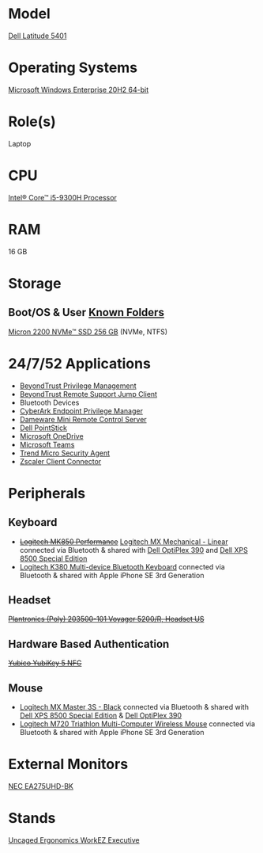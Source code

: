 # Model

[Dell Latitude 5401](https://www.dell.com/support/home/en-us/product-support/product/latitude-14-5401-laptop/overview)

# Operating Systems

[Microsoft Windows Enterprise 20H2 64-bit](https://docs.microsoft.com/en-us/windows/release-information/)

# Role(s)

Laptop

# CPU

[Intel® Core™ i5-9300H Processor](https://ark.intel.com/content/www/us/en/ark/products/191075/intel-core-i5-9300h-processor-8m-cache-up-to-4-10-ghz.html)

# RAM

16 GB

# Storage

## Boot/OS & User [Known Folders](https://docs.microsoft.com/en-us/windows/win32/shell/known-folders)

[Micron 2200 NVMe™ SSD 256 GB](https://media-www.micron.com/-/media/client/global/documents/products/product-flyer/2200_pcie_nvme_ssd_product_brief.pdf) (NVMe, NTFS)

# 24/7/52 Applications

* [BeyondTrust Privilege Management](https://www.beyondtrust.com/docs/privilege-management/index.htm)
* [BeyondTrust Remote Support Jump Client](https://www.beyondtrust.com/remote-support/features/jump-clients-remote-access)
* Bluetooth Devices
* [CyberArk Endpoint Privilege Manager](https://www.cyberark.com/resources/product-datasheets/cyberark-endpoint-privilege-manager)
* [Dameware Mini Remote Control Server](https://www.dameware.com/dameware-mini-remote-control)
* [Dell PointStick](https://www.dell.com/support/home/en-us/drivers/driversdetails?driverid=05v44)
* [Microsoft OneDrive](https://www.microsoft.com/en-us/microsoft-365/onedrive/online-cloud-storage)
* [Microsoft Teams](https://www.microsoft.com/en-us/microsoft-teams/group-chat-software)
* [Trend Micro Security Agent](https://docs.trendmicro.com/en-us/smb/worry-free-business-security-services-agent-help-58/about/about-security-agent.aspx)
* [Zscaler Client Connector](https://www.zscaler.com/platform/zscaler-client-connector)

# Peripherals

## Keyboard

* ~~[Logitech MK850 Performance](https://www.logitech.com/en-us/product/mk850-wireless-keyboard-mouse-combo)~~ [Logitech MX Mechanical - Linear](https://www.logitech.com/en-us/products/keyboards/mx-mechanical.920-010548.html) connected via Bluetooth & shared with [Dell OptiPlex 390](https://github.com/jdrch/Hardware/blob/master/Dell%20OptiPlex%20390-1%20SFF.md#keyboard) and [Dell XPS 8500 Special Edition](https://github.com/jdrch/Hardware/blob/master/Dell%20XPS%208500%20Special%20Edition.md)
* [Logitech K380 Multi-device Bluetooth Keyboard](https://www.logitech.com/en-us/products/keyboards/k380-multi-device.920-007558.html) connected via Bluetooth & shared with Apple iPhone SE 3rd Generation

## Headset

~~[Plantronics (Poly) 203500-101 Voyager 5200/R, Headset US](https://www.poly.com/us/en/products/headsets/voyager/voyager-5200)~~

## Hardware Based Authentication

~~[Yubico YubiKey 5 NFC](https://www.yubico.com/product/yubikey-5-nfc)~~

## Mouse

* [Logitech MX Master 3S - Black](https://www.logitech.com/en-us/products/mice/mx-master-3s.910-006556.html) connected via Bluetooth & shared with [Dell XPS 8500 Special Edition](https://github.com/jdrch/Hardware/blob/master/Dell%20XPS%208500%20Special%20Edition.md#mouse) & [Dell OptiPlex 390](https://github.com/jdrch/Hardware/blob/master/Dell%20OptiPlex%20390-1%20SFF.md#mouse)
* [Logitech M720 Triathlon Multi-Computer Wireless Mouse](https://www.logitech.com/en-us/product/m720-triathlon.910-004790.html) connected via Bluetooth & shared with Apple iPhone SE 3rd Generation

# External Monitors

[NEC EA275UHD-BK](https://github.com/jdrch/Hardware/blob/master/Monitors.md#connected-devices-2)

# Stands

[Uncaged Ergonomics WorkEZ Executive](https://uncagedergonomics.com/workez-executive/)
